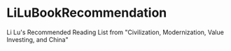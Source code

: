 # LiLuBookRecommendation
 Li Lu's Recommended Reading List from "Civilization, Modernization, Value Investing, and China"
